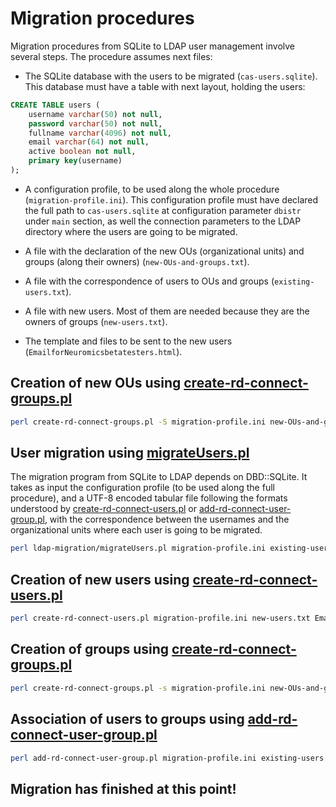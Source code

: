 # Migration procedures

Migration procedures from SQLite to LDAP user management involve several steps. The procedure assumes next files:

* The SQLite database with the users to be migrated (`cas-users.sqlite`). This database must have a table with next layout, holding the users:
```sql
CREATE TABLE users (
    username varchar(50) not null,
    password varchar(50) not null,
    fullname varchar(4096) not null,
    email varchar(64) not null,
    active boolean not null,
    primary key(username)
);
```

* A configuration profile, to be used along the whole procedure (`migration-profile.ini`). This configuration profile must have declared the full path to `cas-users.sqlite` at configuration parameter `dbistr` under `main` section, as well the connection parameters to the LDAP directory where the users are going to be migrated.

* A file with the declaration of the new OUs (organizational units) and groups (along their owners) (`new-OUs-and-groups.txt`).

* A file with the correspondence of users to OUs and groups (`existing-users.txt`).

* A file with new users. Most of them are needed because they are the owners of groups (`new-users.txt`).

* The template and files to be sent to the new users (`EmailforNeuromicsbetatesters.html`).

## Creation of new OUs using [create-rd-connect-groups.pl](../create-rd-connect-groups.pl)

```bash
perl create-rd-connect-groups.pl -S migration-profile.ini new-OUs-and-groups.txt
```

## User migration using [migrateUsers.pl](migrateUsers.pl)

The migration program from SQLite to LDAP depends on DBD::SQLite. It takes as input the configuration profile (to be used along the full procedure), and a UTF-8 encoded tabular file following the formats understood by [create-rd-connect-users.pl](create-rd-connect-users.pl) or [add-rd-connect-user-group.pl](add-rd-connect-user-group.pl), with the correspondence between the usernames and the organizational units where each user is going to be migrated.

```bash
perl ldap-migration/migrateUsers.pl migration-profile.ini existing-users.txt
```

## Creation of new users using [create-rd-connect-users.pl](../create-rd-connect-users.pl)

```bash
perl create-rd-connect-users.pl migration-profile.ini new-users.txt EmailforNeuromicsbetatesters.html
```

## Creation of groups using [create-rd-connect-groups.pl](../create-rd-connect-groups.pl)

```bash
perl create-rd-connect-groups.pl -s migration-profile.ini new-OUs-and-groups.txt
```

## Association of users to groups using [add-rd-connect-user-group.pl](../add-rd-connect-user-group.pl)

```bash
perl add-rd-connect-user-group.pl migration-profile.ini existing-users.txt new-users.txt
```

## Migration has finished at this point!

